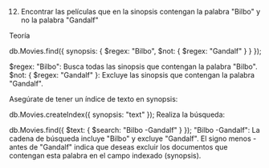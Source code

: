 12. Encontrar las películas que en la sinopsis contengan la palabra "Bilbo" y no la palabra
    "Gandalf"

Teoría

<!-- Opción 1 búsqueda con expresión regular regex -->

db.Movies.find({
synopsis: {
$regex: "Bilbo",
$not: { $regex: "Gandalf" }
}
});

$regex: "Bilbo": Busca todas las sinopsis que contengan la palabra "Bilbo".
$not: { $regex: "Gandalf" }: Excluye las sinopsis que contengan la palabra "Gandalf".

<!-- Opción 2 búsqueda con índice de texto -->

Asegúrate de tener un índice de texto en synopsis:

db.Movies.createIndex({ synopsis: "text" });
Realiza la búsqueda:

db.Movies.find({
$text: {
$search: "Bilbo -Gandalf"
}
});
"Bilbo -Gandalf": La cadena de búsqueda incluye "Bilbo" y excluye "Gandalf". El signo menos - antes de "Gandalf" indica que deseas excluir los documentos que contengan esta palabra en el campo indexado (synopsis).
